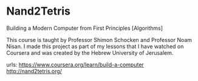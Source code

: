 # Nand2Tetris
Building a Modern Computer from First Principles [Algorithms]

This course is taught by Professor Shimon Schocken and Professor Noam Nisan.
I made this project as part of my lessons that I have watched on Coursera and was created by the Hebrew University of Jerusalem.

urls:
https://www.coursera.org/learn/build-a-computer
http://nand2tetris.org/
